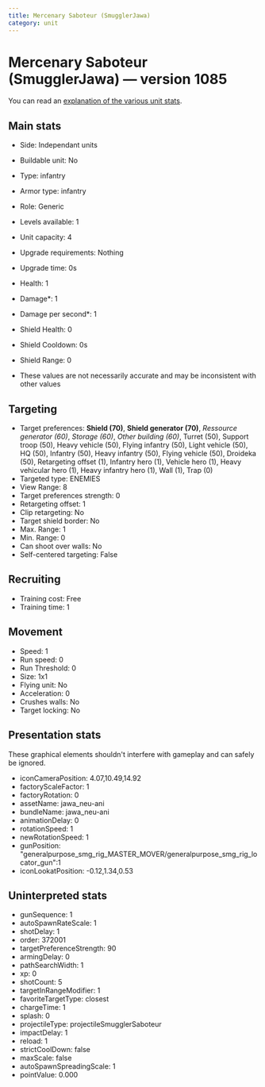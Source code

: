 ```yaml
---
title: Mercenary Saboteur (SmugglerJawa)
category: unit
---
```


# Mercenary Saboteur (SmugglerJawa) — version 1085

You can read an [explanation  of the various unit stats](unitexplained.md).

## Main stats

  * Side: Independant units
  * Buildable unit: No
  * Type: infantry
  * Armor type: infantry
  * Role: Generic
  * Levels available: 1
  * Unit capacity: 4
  * Upgrade requirements: Nothing
  * Upgrade time: 0s
  * Health: 1
  * Damage*: 1
  * Damage per second*: 1
  * Shield Health: 0
  * Shield Cooldown: 0s
  * Shield Range: 0

* These values are not necessarily accurate and may be inconsistent with other values

## Targeting

  * Target preferences: **Shield (70)**, **Shield generator (70)**, _Ressource generator (60)_, _Storage (60)_, _Other building (60)_, Turret (50), Support troop (50), Heavy vehicle (50), Flying infantry (50), Light vehicle (50), HQ (50), Infantry (50), Heavy infantry (50), Flying vehicle (50), Droideka (50), Retargeting offset (1), Infantry hero (1), Vehicle hero (1), Heavy vehicular hero (1), Heavy infantry hero (1), Wall (1), Trap (0)
  * Targeted type: ENEMIES
  * View Range: 8
  * Target preferences strength: 0
  * Retargeting offset: 1
  * Clip retargeting: No
  * Target shield border: No
  * Max. Range: 1
  * Min. Range: 0
  * Can shoot over walls: No
  * Self-centered targeting: False

## Recruiting

  * Training cost: Free
  * Training time: 1

## Movement

  * Speed: 1
  * Run speed: 0
  * Run Threshold: 0
  * Size: 1x1
  * Flying unit: No
  * Acceleration: 0
  * Crushes walls: No
  * Target locking: No

## Presentation stats

These graphical elements shouldn't interfere with gameplay and can safely be ignored.

  * iconCameraPosition: 4.07,10.49,14.92
  * factoryScaleFactor: 1
  * factoryRotation: 0
  * assetName: jawa_neu-ani
  * bundleName: jawa_neu-ani
  * animationDelay: 0
  * rotationSpeed: 1
  * newRotationSpeed: 1
  * gunPosition: "generalpurpose_smg_rig_MASTER_MOVER/generalpurpose_smg_rig_locator_gun":1
  * iconLookatPosition: -0.12,1.34,0.53

## Uninterpreted stats

  * gunSequence: 1
  * autoSpawnRateScale: 1
  * shotDelay: 1
  * order: 372001
  * targetPreferenceStrength: 90
  * armingDelay: 0
  * pathSearchWidth: 1
  * xp: 0
  * shotCount: 5
  * targetInRangeModifier: 1
  * favoriteTargetType: closest
  * chargeTime: 1
  * splash: 0
  * projectileType: projectileSmugglerSaboteur
  * impactDelay: 1
  * reload: 1
  * strictCoolDown: false
  * maxScale: false
  * autoSpawnSpreadingScale: 1
  * pointValue: 0.000

